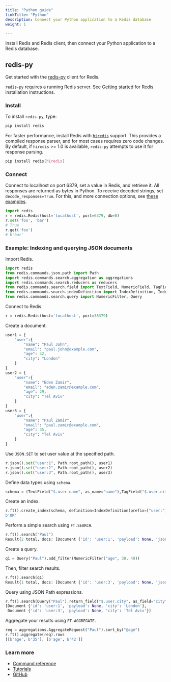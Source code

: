```yaml
---
title: "Python guide"
linkTitle: "Python"
description: Connect your Python application to a Redis database
weight: 1

---
```


Install Redis and Redis client, then connect your Python application to a Redis database. 

## redis-py

Get started with the [redis-py](https://github.com/redis/redis-py) client for Redis.

`redis-py` requires a running Redis server. See [Getting started](/docs/getting-started/) for Redis installation instructions.

### Install

To install `redis-py`, type:

```bash
pip install redis
```

For faster performance, install Redis with [`hiredis`](https://github.com/redis/hiredis) support. This provides a compiled response parser, and for most cases requires zero code changes. By default, if `hiredis` >= 1.0 is available, `redis-py` attempts to use it for response parsing.

```bash
pip install redis[hiredis]
```

### Connect

Connect to localhost on port 6379, set a value in Redis, and retrieve it. All responses are returned as bytes in Python. To receive decoded strings, set `decode_responses=True`. For this, and more connection options, see [these examples](https://redis.readthedocs.io/en/stable/examples.html).

```python
import redis
r = redis.Redis(host='localhost', port=6379, db=0)
r.set('foo', 'bar')
# True
r.get('foo')
# b'bar'
```

### Example: Indexing and querying JSON documents

Import Redis.

```python
import redis
from redis.commands.json.path import Path
import redis.commands.search.aggregation as aggregations
import redis.commands.search.reducers as reducers
from redis.commands.search.field import TextField, NumericField, TagField
from redis.commands.search.indexDefinition import IndexDefinition, IndexType
from redis.commands.search.query import NumericFilter, Query
```

Connect to Redis.

```python
r = redis.Redis(host='localhost', port=36379)
```

Create a document.

```python
user1 = {
    "user":{
        "name": "Paul John",
        "email": "paul.john@example.com",
        "age": 42,
        "city": "London"
    }
}
user2 = {
    "user":{
        "name": "Eden Zamir",
        "email": "eden.zamir@example.com",
        "age": 29,
        "city": "Tel Aviv"
    }
}
user3 = {
    "user":{
        "name": "Paul Zamir",
        "email": "paul.zamir@example.com",
        "age": 35,
        "city": "Tel Aviv"
    }
}
```

Use `JSON.SET` to set user value at the specified path.

```python
r.json().set("user:1", Path.root_path(), user1)
r.json().set("user:2", Path.root_path(), user2)
r.json().set("user:3", Path.root_path(), user3)
```

Define data types using `schema`.

```python
schema = (TextField("$.user.name", as_name="name"),TagField("$.user.city", as_name="city"), NumericField("$.user.age", as_name="age"))
```

Create an index.

```python
r.ft().create_index(schema, definition=IndexDefinition(prefix=["user:"], index_type=IndexType.JSON))
b'OK'
```

Perform a simple search using `FT.SEARCH`.

```python
r.ft().search("Paul")
Result{2 total, docs: [Document {'id': 'user:1', 'payload': None, 'json': '{"user":{"name":"Paul John","email":"paul.john@example.com","age":42,"city":"London"}}'}, Document {'id': 'user:3', 'payload': None, 'json': '{"user":{"name":"Paul Zamir","email":"paul.zamir@example.com","age":35,"city":"Tel Aviv"}}'}]}
```

Create a query. 

```python
q1 = Query("Paul").add_filter(NumericFilter("age", 30, 40))
```

Then, filter search results.

```python
r.ft().search(q1)
Result{1 total, docs: [Document {'id': 'user:3', 'payload': None, 'json': '{"user":{"name":"Paul Zamir","email":"paul.zamir@example.com","age":35,"city":"Tel Aviv"}}'}]}
```

Query using JSON Path expressions.

```python
r.ft().search(Query("Paul").return_field("$.user.city", as_field="city")).docs
[Document {'id': 'user:1', 'payload': None, 'city': 'London'},
 Document {'id': 'user:3', 'payload': None, 'city': 'Tel Aviv'}]
```

Aggregate your results using `FT.AGGREGATE`.

```python
req = aggregations.AggregateRequest("Paul").sort_by("@age")
r.ft().aggregate(req).rows
[[b'age', b'35'], [b'age', b'42']]
```

### Learn more

* [Command reference](https://redis-py.readthedocs.io/en/stable/commands.html)
* [Tutorials](https://redis.readthedocs.io/en/stable/examples.html)
* [GitHub](https://github.com/redis/redis-py)
 
